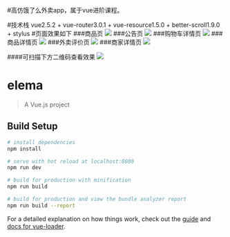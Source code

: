 #高仿饿了么外卖app，属于vue进阶课程。

#技术栈
 vue2.5.2 + vue-router3.0.1 + vue-resource1.5.0 + better-scroll1.9.0 + stylus
#页面效果如下
###商品页
![](https://github.com/caimaomao/vue-gaofangelema/blob/master/src/common/fonts/home.jpg) 
###公告页
![](https://github.com/caimaomao/vue-gaofangelema/blob/master/src/common/fonts/home1.jpg) 
###购物车详情页
![](https://github.com/caimaomao/vue-gaofangelema/blob/master/src/common/fonts/cart.jpg) 
###商品详情页
![](https://github.com/caimaomao/vue-gaofangelema/blob/master/src/common/fonts/xiangqing.jpg) 
###外卖评价页
![](https://github.com/caimaomao/vue-gaofangelema/blob/master/src/common/fonts/ratings.jpg) 
###商家详情页
![](https://github.com/caimaomao/vue-gaofangelema/blob/master/src/common/fonts/goods.png) 

####可扫描下方二维码查看效果
![](https://github.com/caimaomao/vue-gaofangelema/blob/master/src/common/fonts/aa.png) 



    
    








# elema

> A Vue.js project

## Build Setup

``` bash
# install dependencies
npm install

# serve with hot reload at localhost:8080
npm run dev

# build for production with minification
npm run build

# build for production and view the bundle analyzer report
npm run build --report
```

For a detailed explanation on how things work, check out the [guide](http://vuejs-templates.github.io/webpack/) and [docs for vue-loader](http://vuejs.github.io/vue-loader).
